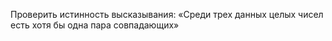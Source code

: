 Проверить истинность высказывания: «Среди трех данных целых
 чисел есть хотя бы одна пара совпадающих»
